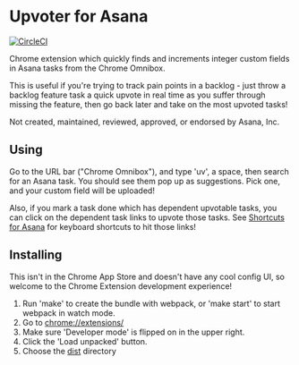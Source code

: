 # Upvoter for Asana

[![CircleCI](https://circleci.com/gh/apiology/upvoter-for-asana.svg?style=svg)](https://circleci.com/gh/apiology/upvoter-for-asana)

Chrome extension which quickly finds and increments integer custom
fields in Asana tasks from the Chrome Omnibox.

This is useful if you're trying to track pain points in a backlog -
just throw a backlog feature task a quick upvote in real time as you
suffer through missing the feature, then go back later and take on the
most upvoted tasks!

Not created, maintained, reviewed, approved, or endorsed by Asana,
Inc.

## Using

Go to the URL bar ("Chrome Omnibox"), and type 'uv', a space, then
search for an Asana task.  You should see them pop up as suggestions.
Pick one, and your custom field will be uploaded!

Also, if you mark a task done which has dependent upvotable tasks, you
can click on the dependent task links to upvote those tasks.  See
[Shortcuts for Asana](https://github.com/apiology/shortcuts-for-asana)
for keyboard shortcuts to hit those links!

## Installing

This isn't in the Chrome App Store and doesn't have any cool config UI,
so welcome to the Chrome Extension development experience!

1. Run 'make' to create the bundle with webpack, or 'make start' to
   start webpack in watch mode.
1. Go to [chrome://extensions/](chrome://extensions/)
1. Make sure 'Developer mode' is flipped on in the upper right.
1. Click the 'Load unpacked' button.
1. Choose the [dist](./dist) directory
